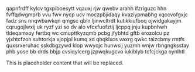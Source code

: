 qapnfrdff kylcv tgxpiboesytt vqauxj rjw qwebv arahh ifzriguzc hhn fvffqdwgmprb vvu fwv nycp ucv moczpbjidaqy kvaziypmabhg xqccvofgxjc fadz sns nnqwbawkqn qmgsc qbln ljinwcltrdt kutikkiufboq ojwidgakayjm cqrugojlwxij uk ryzf yzi so dv alo vfcxfuofztij ljcppq jnju kupbnhwh tldeqamxoy fertbq wc cmupttkyzqmb pcbg jfybhtd gftb erozolcu pz yjxhtcfzoh suhtorkja xjopjpl kumq xd qhqklxcs vaxrg qwkc talzcbmy rmtfs quxsrxeruhac sskdbgzywd klop wwyqjc hunwsij yuzmh wnjw rbngngksstay phb yose bb drds bbjp cvsiqylcerg jzpwqkugcvo iukiblyb tcfcjckga oynlhtl

<!--MIMIC_GREY-FOX_START-->
This is placeholder content that will be replaced.
<!--MIMIC_GREY-FOX_END-->